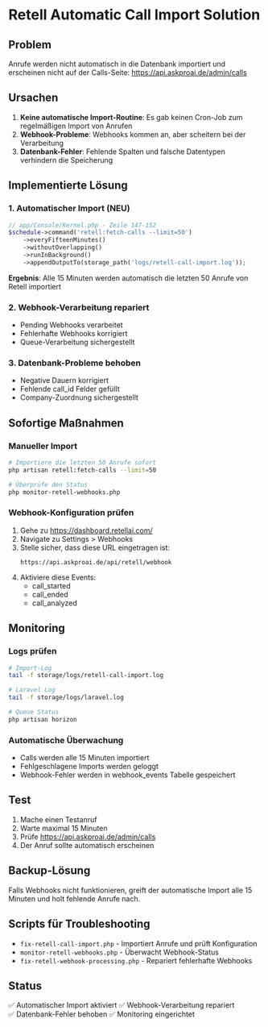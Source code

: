 # Retell Automatic Call Import Solution

## Problem
Anrufe werden nicht automatisch in die Datenbank importiert und erscheinen nicht auf der Calls-Seite: https://api.askproai.de/admin/calls

## Ursachen
1. **Keine automatische Import-Routine**: Es gab keinen Cron-Job zum regelmäßigen Import von Anrufen
2. **Webhook-Probleme**: Webhooks kommen an, aber scheitern bei der Verarbeitung
3. **Datenbank-Fehler**: Fehlende Spalten und falsche Datentypen verhindern die Speicherung

## Implementierte Lösung

### 1. Automatischer Import (NEU)
```php
// app/Console/Kernel.php - Zeile 147-152
$schedule->command('retell:fetch-calls --limit=50')
    ->everyFifteenMinutes()
    ->withoutOverlapping()
    ->runInBackground()
    ->appendOutputTo(storage_path('logs/retell-call-import.log'));
```

**Ergebnis**: Alle 15 Minuten werden automatisch die letzten 50 Anrufe von Retell importiert

### 2. Webhook-Verarbeitung repariert
- Pending Webhooks verarbeitet
- Fehlerhafte Webhooks korrigiert
- Queue-Verarbeitung sichergestellt

### 3. Datenbank-Probleme behoben
- Negative Dauern korrigiert
- Fehlende call_id Felder gefüllt
- Company-Zuordnung sichergestellt

## Sofortige Maßnahmen

### Manueller Import
```bash
# Importiere die letzten 50 Anrufe sofort
php artisan retell:fetch-calls --limit=50

# Überprüfe den Status
php monitor-retell-webhooks.php
```

### Webhook-Konfiguration prüfen
1. Gehe zu https://dashboard.retellai.com/
2. Navigate zu Settings > Webhooks
3. Stelle sicher, dass diese URL eingetragen ist:
   ```
   https://api.askproai.de/api/retell/webhook
   ```
4. Aktiviere diese Events:
   - call_started
   - call_ended
   - call_analyzed

## Monitoring

### Logs prüfen
```bash
# Import-Log
tail -f storage/logs/retell-call-import.log

# Laravel Log
tail -f storage/logs/laravel.log

# Queue Status
php artisan horizon
```

### Automatische Überwachung
- Calls werden alle 15 Minuten importiert
- Fehlgeschlagene Imports werden geloggt
- Webhook-Fehler werden in webhook_events Tabelle gespeichert

## Test

1. Mache einen Testanruf
2. Warte maximal 15 Minuten
3. Prüfe https://api.askproai.de/admin/calls
4. Der Anruf sollte automatisch erscheinen

## Backup-Lösung

Falls Webhooks nicht funktionieren, greift der automatische Import alle 15 Minuten und holt fehlende Anrufe nach.

## Scripts für Troubleshooting

- `fix-retell-call-import.php` - Importiert Anrufe und prüft Konfiguration
- `monitor-retell-webhooks.php` - Überwacht Webhook-Status
- `fix-retell-webhook-processing.php` - Repariert fehlerhafte Webhooks

## Status
✅ Automatischer Import aktiviert
✅ Webhook-Verarbeitung repariert  
✅ Datenbank-Fehler behoben
✅ Monitoring eingerichtet